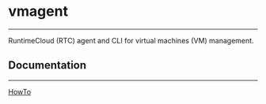 # vmagent
--------

RuntimeCloud (RTC) agent and CLI for virtual machines (VM) management.

## Documentation
--------
[HowTo](https://wiki.yandex-team.ru/runtime-cloud/qemu-kvm/qyp-howto/)
